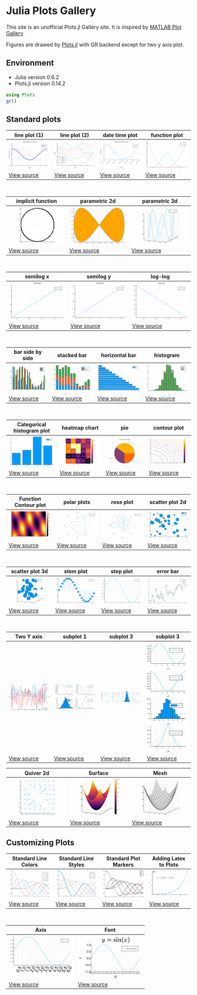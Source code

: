 # Julia Plots Gallery

This site is an unofficial Plots.jl Gallery site. It is inspired by [MATLAB Plot Gallery](https://jp.mathworks.com/products/matlab/plot-gallery.html).

Figures are drawed by [Plots.jl](https://github.com/JuliaPlots/Plots.jl) with GR backend except for two y axis plot.

## Environment
- Julia version 0.6.2
- Plots.jl version 0.14.2

```julia
using Plots
gr()
```

## Standard plots

|line plot (1)| line plot (2)| date time plot | function plot|
| ---- | ---- | ---- | ---- |
| ![s_line_plot1.png](src/figures/s_line_plot1.png) | ![s_line_plot2.png](src/figures/s_line_plot2.png) | ![s_datetime_plot1.png](src/figures/s_datetime_plot1.png) | ![s_function1.png](src/figures/s_function1.png) |
|[View source](src/line_plot1.md)|[View source](src/line_plot2.md)|[View source](src/datetime_plot1.md)|[View source](src/function1.md)|

<br>

|implicit function | parametric 2d | parametric 3d | 
| ---- | ---- | ---- |
| ![s_implicit.png](src/figures/s_implicit.png) | ![s_parametric2d.png](src/figures/s_parametric2d.png) | ![s_parametric3d.png](src/figures/s_parametric3d.png) | 
|[View source](src/implicit.md)|[View source](src/parametric2d.md)|[View source](src/parametric3d.md)|

<br>

| semilog x | semilog y | log-log | 
| ---- | ---- | ---- |
| ![s_semilogx.png](src/figures/s_semilogx.png) | ![s_semilogy.png](src/figures/s_semilogy.png) | ![s_loglog.png](src/figures/s_loglog.png) | 
|[View source](src/semilogx.md)| [View source](src/semilogy.md)| [View source](src/loglog.md)|

<br>

| bar side by side | stacked bar | horizontal bar| histogram |
|----|----|----|----|
| ![s_bardodge.png](src/figures/s_bardodge.png) | ![s_barstacked.png](src/figures/s_barstacked.png) | ![s_barhorizontal.png](src/figures/s_barhorizontal.png)|![histogram.png](src/figures/s_histogram.png) |
| [View source](src/bardodge.md)|[View source](src/barstacked.md)| [View source](src/barhorizontal.md)| [View source](src/histogram.md) |

<br>

| Categorical histogram plot | heatmap chart | pie | contour plot |
|----|----|----|----|
| ![categorical_histogram.png](src/figures/s_categorical_histogram.png) | ![heatmapchart.png](src/figures/s_heatmapchart.png) | ![pie.png](src/figures/s_pie.png) | ![contour.png](src/figures/s_contour.png) |
| [View source](src/Categoricalhistogramplot.md) | [View source](src/heatmapchart.md) | [View source](src/pie.md) | [View source](src/contourplot.md) |

<br>

| Function Contour plot | polar plots | rose plot | scatter plot 2d |
|----|----|----|----|
| ![fncontour.png](src/figures/s_fncontour.png) | ![polar.png](src/figures/s_polar.png) | ![rose.png](src/figures/s_rose.png) | ![scatter2d.png](src/figures/s_scatter2d.png) |
| [View source](src/rncontour.md) | [View source](src/polar.md) | [View source](src/rose.md) | [View source](src/scatter2d.md) |

<br>

| scatter plot 3d | stem plot | step plot | error bar |
|----|----|----|----|
| ![scatter3d.png](src/figures/s_scatter3d.png) | ![stem.png](src/figures/s_stem.png) | ![step.png](src/figures/s_step.png) | ![errorbar.png](src/figures/s_errorbar.png) |
| [View source](src/scatter3d.md) | [View source](src/stem.md) | [View source](src/step.md) | [View source](src/errorbar.md) |

<br>

| Two Y axis | subplot 1 | subplot 3 | subplot 3 |
|----|----|----|----|
| ![twoyaxis.png](src/figures/s_twoyaxis.png) | ![subplot1.png](src/figures/s_subplot1.png) | ![subplot2.png](src/figures/s_subplot2.png) | ![subplot3.png](src/figures/s_subplot3.png) |
| [View source](src/twoyaxis.md) | [View source](src/subplot1.md) | [View source](src/subplot2.md) | [View source](src/subplot3.md) |


| Quiver 2d | Surface | Mesh |
|----|----|----|
| ![quiver2d.png](src/figures/s_quiver2d.png) | ![surface.png](src/figures/s_surface.png) | ![mesh.png](src/figures/s_mesh.png) |
| [View source](src/quiver2d.md) | [View source](src/surface.md) | [View source](src/mesh.md) | 



## Customizing Plots

| Standard Line Colors | Standard Line Styles | Standard Plot Markers | Adding Latex to Plots |
|----|----|----|----|
| ![colorplot.png](src/figures/s_colorplot.png) | ![linestyle.png](src/figures/s_linestyle.png) | ![markertypes.png](src/figures/s_markertypes.png) | ![latex.png](src/figures/s_latex.png) |
| [View source](src/colorplot.md) | [View source](src/linestyle.md) | [View source](src/markertypes.md) | [View source](src/latex.md) |

<br>

| Axis | Font |
|----|----|
| ![colorplot.png](src/figures/s_axis.png) | ![linestyle.png](src/figures/s_font.png) |
| [View source](src/axis.md) | [View source](src/font.md) |

